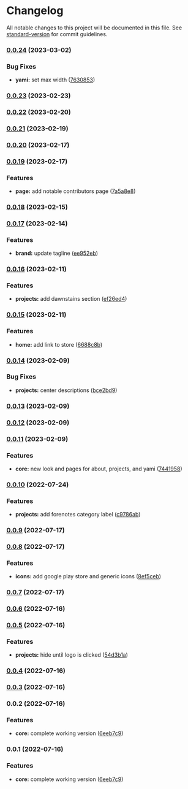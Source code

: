 # Changelog

All notable changes to this project will be documented in this file. See [standard-version](https://github.com/conventional-changelog/standard-version) for commit guidelines.

### [0.0.24](https://github.com/moonlitworks/website/compare/v0.0.23...v0.0.24) (2023-03-02)


### Bug Fixes

* **yami:** set max width ([7630853](https://github.com/moonlitworks/website/commit/763085307886d4dc88fdeec581f4ea49eed1904a))

### [0.0.23](https://github.com/moonlitworks/website/compare/v0.0.22...v0.0.23) (2023-02-23)

### [0.0.22](https://github.com/moonlitworks/website/compare/v0.0.21...v0.0.22) (2023-02-20)

### [0.0.21](https://github.com/moonlitworks/website/compare/v0.0.20...v0.0.21) (2023-02-19)

### [0.0.20](https://github.com/moonlitworks/website/compare/v0.0.19...v0.0.20) (2023-02-17)

### [0.0.19](https://github.com/moonlitworks/website/compare/v0.0.18...v0.0.19) (2023-02-17)


### Features

* **page:** add notable contributors page ([7a5a8e8](https://github.com/moonlitworks/website/commit/7a5a8e8964fa46e3749e00994fe2852f87d83944))

### [0.0.18](https://github.com/moonlitworks/website/compare/v0.0.17...v0.0.18) (2023-02-15)

### [0.0.17](https://github.com/moonlitworks/website/compare/v0.0.16...v0.0.17) (2023-02-14)


### Features

* **brand:** update tagline ([ee952eb](https://github.com/moonlitworks/website/commit/ee952ebce3fb66c506b13e89c5eb98d30b53dd3e))

### [0.0.16](https://github.com/moonlitworks/website/compare/v0.0.15...v0.0.16) (2023-02-11)


### Features

* **projects:** add dawnstains section ([ef26ed4](https://github.com/moonlitworks/website/commit/ef26ed44f39f9735c3075359071dda0698e75833))

### [0.0.15](https://github.com/moonlitworks/website/compare/v0.0.14...v0.0.15) (2023-02-11)


### Features

* **home:** add link to store ([6688c8b](https://github.com/moonlitworks/website/commit/6688c8bc8ba2220604f72eeb45a7c88c45db0eb2))

### [0.0.14](https://github.com/moonlitworks/website/compare/v0.0.13...v0.0.14) (2023-02-09)


### Bug Fixes

* **projects:** center descriptions ([bce2bd9](https://github.com/moonlitworks/website/commit/bce2bd9055e612ef3bf8fd4e06ce14ab7e9ba7e7))

### [0.0.13](https://github.com/moonlitworks/website/compare/v0.0.12...v0.0.13) (2023-02-09)

### [0.0.12](https://github.com/moonlitworks/website/compare/v0.0.11...v0.0.12) (2023-02-09)

### [0.0.11](https://github.com/moonlitworks/website/compare/v0.0.10...v0.0.11) (2023-02-09)


### Features

* **core:** new look and pages for about, projects, and yami ([7441958](https://github.com/moonlitworks/website/commit/7441958cd7eda3984d992fe61f2d8ba0eed049a9))

### [0.0.10](https://github.com/moonlitworks/website/compare/v0.0.9...v0.0.10) (2022-07-24)


### Features

* **projects:** add forenotes category label ([c9786ab](https://github.com/moonlitworks/website/commit/c9786abf913dc881fd8f9ff1188d2c7c29742a77))

### [0.0.9](https://github.com/moonlitworks/website/compare/v0.0.8...v0.0.9) (2022-07-17)

### [0.0.8](https://github.com/moonlitworks/website/compare/v0.0.7...v0.0.8) (2022-07-17)


### Features

* **icons:** add google play store and generic icons ([8ef5ceb](https://github.com/moonlitworks/website/commit/8ef5ceb304b233202005c13e0e965a8a051f3730))

### [0.0.7](https://github.com/moonlitworks/website/compare/v0.0.6...v0.0.7) (2022-07-17)

### [0.0.6](https://github.com/moonlitworks/website/compare/v0.0.5...v0.0.6) (2022-07-16)

### [0.0.5](https://github.com/moonlitworks/website/compare/v0.0.4...v0.0.5) (2022-07-16)


### Features

* **projects:** hide until logo is clicked ([54d3b1a](https://github.com/moonlitworks/website/commit/54d3b1af1aad6cda0e984d06362d1b0ae94ad9e9))

### [0.0.4](https://github.com/moonlitworks/website/compare/v0.0.3...v0.0.4) (2022-07-16)

### [0.0.3](https://github.com/moonlitworks/website/compare/v0.0.2...v0.0.3) (2022-07-16)

### 0.0.2 (2022-07-16)


### Features

* **core:** complete working version ([6eeb7c9](https://github.com/moonlitworks/website/commit/6eeb7c90d9bf3a4936fe66d705b59e0e16f86bee))

### 0.0.1 (2022-07-16)


### Features

* **core:** complete working version ([6eeb7c9](https://github.com/moonlitworks/website/commit/6eeb7c90d9bf3a4936fe66d705b59e0e16f86bee))
